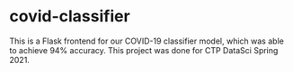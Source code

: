 # covid-classifier
This is a Flask frontend for our COVID-19 classifier model, which was able to achieve 94% accuracy. 
This project was done for CTP DataSci Spring 2021.

